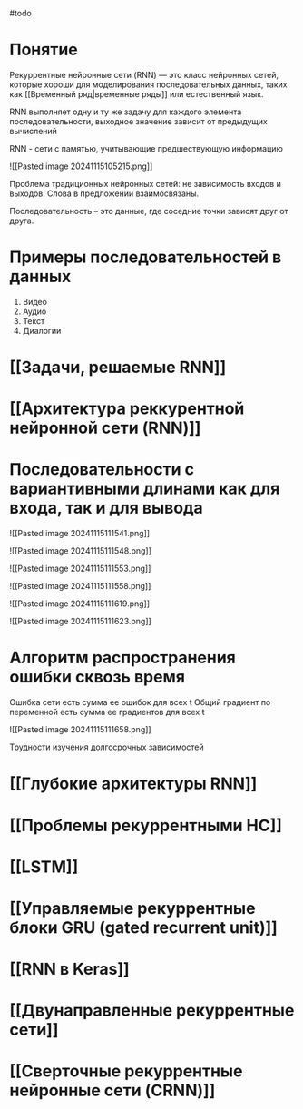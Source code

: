 #todo
# Понятие
Рекуррентные нейронные сети (RNN) — это класс нейронных сетей, которые хороши для моделирования последовательных данных, таких как [[Временный ряд|временные ряды]] или естественный язык.

RNN выполняет одну и ту же задачу для каждого элемента последовательности, выходное значение зависит от предыдущих вычислений

RNN - сети с памятью, учитывающие предшествующую информацию


![[Pasted image 20241115105215.png]]


Проблема традиционных нейронных сетей: не зависимость входов и выходов. Слова в предложении взаимосвязаны.

Последовательность – это данные, где соседние точки зависят друг от друга.

# Примеры последовательностей в данных

1. Видео
2. Аудио
3. Текст
4. Диалогии

# [[Задачи, решаемые RNN]]
# [[Архитектура реккурентной нейронной сети (RNN)]]

# Последовательности с вариантивными длинами как для входа, так и для вывода

![[Pasted image 20241115111541.png]]

![[Pasted image 20241115111548.png]]

![[Pasted image 20241115111553.png]]

![[Pasted image 20241115111558.png]]

![[Pasted image 20241115111619.png]]

![[Pasted image 20241115111623.png]]
# Алгоритм распространения ошибки сквозь время

Ошибка сети есть сумма ее ошибок для всех t
Общий градиент по переменной есть сумма ее градиентов для всех t

![[Pasted image 20241115111658.png]]

Трудности изучения долгосрочных зависимостей
# [[Глубокие архитектуры RNN]]

# [[Проблемы рекуррентными НС]]

# [[LSTM]]

# [[Управляемые рекуррентные блоки GRU (gated recurrent unit)]]

# [[RNN в Keras]]

# [[Двунаправленные рекуррентные сети]]

# [[Сверточные рекуррентные нейронные сети (CRNN)]]



